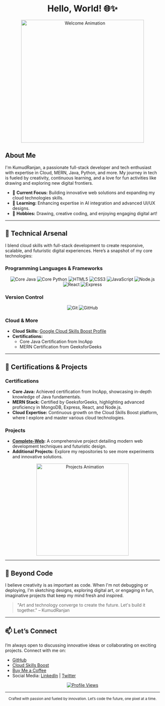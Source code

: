 <!--
   ▄▄▄▄▄▄▄▄▄▄▄▄▄▄▄▄▄▄▄▄▄▄▄▄▄▄▄▄▄▄▄▄▄▄▄▄▄▄▄▄
   █▀▀▀▀▀▀▀▀▀▀▀▀▀▀▀▀▀▀▀▀▀▀▀▀▀▀▀▀▀▀▀▀▀▀▀▀▀▀█
   █   Hi, I’m KumudRanjan (kumudkode)!   █
   █   Welcome to my digital universe.    █
   ▀▀▀▀▀▀▀▀▀▀▀▀▀▀▀▀▀▀▀▀▀▀▀▀▀▀▀▀▀▀▀▀▀▀▀▀▀▀▀▀
-->

<h1 align="center">Hello, World! 🌐✨</h1>

<div align="center">
  <img src="https://media.giphy.com/media/MVvZIIEl1UW1OJp0Pl/giphy.gif" alt="Welcome Animation" width="400">
</div>

## About Me

I'm KumudRanjan, a passionate full-stack developer and tech enthusiast with expertise in Cloud, MERN, Java, Python, and more. My journey in tech is fueled by creativity, continuous learning, and a love for fun activities like drawing and exploring new digital frontiers.

- 🔭 **Current Focus:** Building innovative web solutions and expanding my cloud technologies skills.
- 🌱 **Learning:** Enhancing expertise in AI integration and advanced UI/UX designs.
- 🎨 **Hobbies:** Drawing, creative coding, and enjoying engaging digital art!

---

## 🚀 Technical Arsenal

I blend cloud skills with full-stack development to create responsive, scalable, and futuristic digital experiences. Here’s a snapshot of my core technologies:

### Programming Languages & Frameworks

<div align="center">
  <img src="https://img.shields.io/badge/Core%20Java-007396?style=for-the-badge&logo=java&logoColor=white" alt="Core Java"/>
  <img src="https://img.shields.io/badge/Core%20Python-3776AB?style=for-the-badge&logo=python&logoColor=white" alt="Core Python"/>
  <img src="https://img.shields.io/badge/HTML-000?style=for-the-badge&logo=html5&logoColor=E34F26" alt="HTML5"/>
  <img src="https://img.shields.io/badge/CSS-1572B6?style=for-the-badge&logo=css3&logoColor=white" alt="CSS3"/>
  <img src="https://img.shields.io/badge/JavaScript-F7DF1E?style=for-the-badge&logo=javascript&logoColor=black" alt="JavaScript"/>
  <img src="https://img.shields.io/badge/Node.js-339933?style=for-the-badge&logo=nodedotjs&logoColor=white" alt="Node.js"/>
  <img src="https://img.shields.io/badge/React-61DAFB?style=for-the-badge&logo=react&logoColor=black" alt="React"/>
  <img src="https://img.shields.io/badge/Express-000000?style=for-the-badge&logo=express&logoColor=white" alt="Express"/>
</div>

### Version Control

<div align="center">
  <img src="https://img.shields.io/badge/Git-F05032?style=for-the-badge&logo=git&logoColor=white" alt="Git"/>
  <img src="https://img.shields.io/badge/GitHub-181717?style=for-the-badge&logo=github&logoColor=white" alt="GitHub"/>
</div>

### Cloud & More

- **Cloud Skills:** [Google Cloud Skills Boost Profile](https://www.cloudskillsboost.google/public_profiles/f4a36290-bd30-4dc3-aaaa-4e3ee99a213c)
- **Certifications:**
  - Core Java Certification from IncApp
  - MERN Certification from GeeksforGeeks

---

## 📜 Certifications & Projects

### Certifications

- **Core Java:** Achieved certification from IncApp, showcasing in-depth knowledge of Java fundamentals.
- **MERN Stack:** Certified by GeeksforGeeks, highlighting advanced proficiency in MongoDB, Express, React, and Node.js.
- **Cloud Expertise:** Continuous growth on the Cloud Skills Boost platform, where I explore and master various cloud technologies.

### Projects

- **[Complete-Web](https://github.com/kumudkode/Complete-Web):** A comprehensive project detailing modern web development techniques and futuristic design.
- **Additional Projects:** Explore my repositories to see more experiments and innovative solutions.

<div align="center">
  <img src="https://media.giphy.com/media/3oEjI6SIIHBdRxXI40/giphy.gif" alt="Projects Animation" width="300">
</div>

---

## 🎨 Beyond Code

I believe creativity is as important as code. When I'm not debugging or deploying, I'm sketching designs, exploring digital art, or engaging in fun, imaginative projects that keep my mind fresh and inspired.

> "Art and technology converge to create the future. Let's build it together." – KumudRanjan

---

## 📫 Let’s Connect

I’m always open to discussing innovative ideas or collaborating on exciting projects. Connect with me on:
- [GitHub](https://github.com/kumudkode)
- [Cloud Skills Boost](https://www.cloudskillsboost.google/public_profiles/f4a36290-bd30-4dc3-aaaa-4e3ee99a213c)
- [Buy Me a Coffee](https://buymeacoffee.com/kumudkode)
- Social Media: [LinkedIn](#) | [Twitter](#)

<div align="center">
  <a href="https://github.com/kumudkode">
    <img src="https://komarev.com/ghpvc/?username=kumudkode&style=flat-square&color=blue" alt="Profile Views" />
  </a>
</div>

---

<p align="center">
  <sub>Crafted with passion and fueled by innovation. Let’s code the future, one pixel at a time.</sub>
</p>
